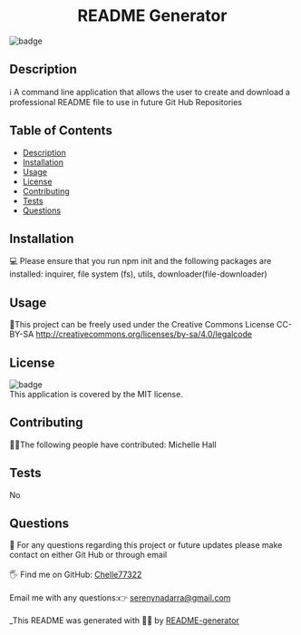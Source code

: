 
<h1 align="center">README Generator</h1>
  
![badge](https://img.shields.io/badge/license-MIT-brightgreen)<br />
## Description
ℹ️ A command line application that allows the user to create and download a professional README file to use in future Git Hub Repositories
## Table of Contents
- [Description](#description)
- [Installation](#installation)
- [Usage](#usage)
- [License](#license)
- [Contributing](#contributing)
- [Tests](#tests)
- [Questions](#questions)
## Installation
💻 Please ensure that you run npm init and the following packages are installed: inquirer, file system (fs), utils, downloader(file-downloader)
## Usage
📖This project can be freely used under the Creative Commons License CC-BY-SA http://creativecommons.org/licenses/by-sa/4.0/legalcode
## License
![badge](https://img.shields.io/badge/license-MIT-brightgreen)
<br />
This application is covered by the MIT license. 
## Contributing
🙋‍♀️The following people have contributed: Michelle Hall
## Tests
 No
## Questions
🤔 For any questions regarding this project or future updates please make contact on either Git Hub or through email<br />
<br />
🖐️ Find me on GitHub: [Chelle77322](https://github.com/Chelle77322)<br />
<br />
 Email me with any questions:👉 serenynadarra@gmail.com<br /><br />
_This README was generated with 🤸‍♀️ by [README-generator](https://github.com/Chelle77322/README-Generator)
    